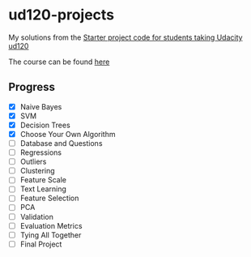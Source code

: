 ud120-projects
==============

My solutions from the [Starter project code for students taking Udacity ud120](https://github.com/udacity/ud120-projects)

The course can be found [here](https://br.udacity.com/course/intro-to-machine-learning--ud120/)

## Progress

- [x] Naive Bayes
- [x] SVM
- [x] Decision Trees
- [x] Choose Your Own Algorithm
- [ ] Database and Questions
- [ ] Regressions
- [ ] Outliers
- [ ] Clustering
- [ ] Feature Scale
- [ ] Text Learning
- [ ] Feature Selection
- [ ] PCA
- [ ] Validation
- [ ] Evaluation Metrics
- [ ] Tying All Together
- [ ] Final Project
